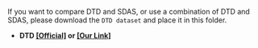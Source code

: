 
If you want to compare DTD and SDAS, or use a combination of DTD and SDAS, please download the `DTD dataset` and place it in this folder.
- **DTD [[Official]](https://www.robots.ox.ac.uk/~vgg/data/dtd/) or [[Our Link]](https://drive.google.com/file/d/1omufc0m67sPmthvralN8K40n8TWl4z8e/view?usp=drive_link)**
